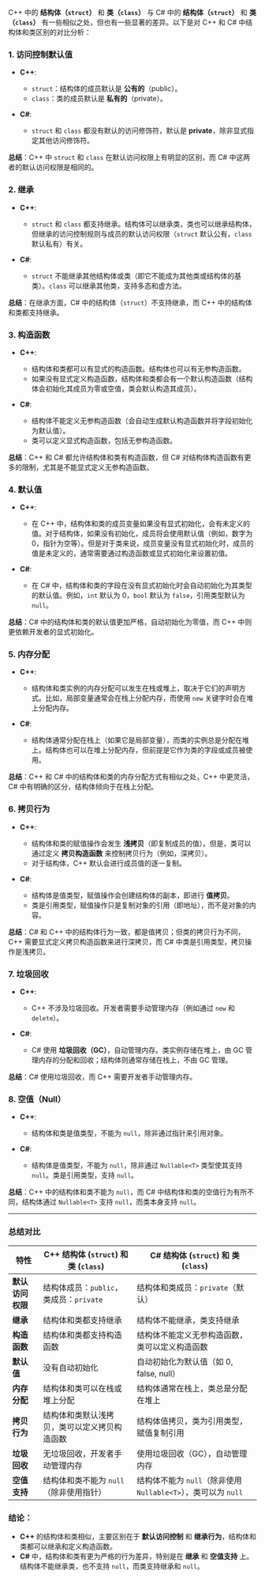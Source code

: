 C++ 中的 **结构体（`struct`）** 和 **类（`class`）** 与 C# 中的 **结构体（`struct`）** 和 **类（`class`）** 有一些相似之处，但也有一些显著的差异。以下是对 C++ 和 C# 中结构体和类区别的对比分析：

### 1. **访问控制默认值**
   - **C++**:
     - `struct`：结构体的成员默认是 **公有的**（public）。
     - `class`：类的成员默认是 **私有的**（private）。
   
   - **C#**:
     - `struct` 和 `class` 都没有默认的访问修饰符，默认是 **private**，除非显式指定其他访问修饰符。

   **总结**：C++ 中 `struct` 和 `class` 在默认访问权限上有明显的区别，而 C# 中这两者的默认访问权限是相同的。

### 2. **继承**
   - **C++**:
     - `struct` 和 `class` 都支持继承。结构体可以继承类，类也可以继承结构体，但继承的访问控制规则与成员的默认访问权限（`struct` 默认公有，`class` 默认私有）有关。
   
   - **C#**:
     - `struct` 不能继承其他结构体或类（即它不能成为其他类或结构体的基类）。`class` 可以继承其他类，支持多态和虚方法。

   **总结**：在继承方面，C# 中的结构体（`struct`）不支持继承，而 C++ 中的结构体和类都支持继承。

### 3. **构造函数**
   - **C++**:
     - 结构体和类都可以有显式的构造函数。结构体也可以有无参构造函数。
     - 如果没有显式定义构造函数，结构体和类都会有一个默认构造函数（结构体会初始化其成员为零或空值，类会默认构造其成员）。
   
   - **C#**:
     - 结构体不能定义无参构造函数（会自动生成默认构造函数并将字段初始化为默认值）。
     - 类可以定义显式构造函数，包括无参构造函数。

   **总结**：C++ 和 C# 都允许结构体和类有构造函数，但 C# 对结构体构造函数有更多的限制，尤其是不能显式定义无参构造函数。

### 4. **默认值**
   - **C++**:
     - 在 C++ 中，结构体和类的成员变量如果没有显式初始化，会有未定义的值。对于结构体，如果没有初始化，成员将会使用默认值（例如，数字为 0，指针为空等）。但是对于类来说，成员变量没有显式初始化时，成员的值是未定义的，通常需要通过构造函数或显式初始化来设置初值。
   
   - **C#**:
     - 在 C# 中，结构体和类的字段在没有显式初始化时会自动初始化为其类型的默认值。例如，`int` 默认为 0，`bool` 默认为 `false`，引用类型默认为 `null`。

   **总结**：C# 中的结构体和类的默认值更加严格，自动初始化为零值，而 C++ 中则更依赖开发者的显式初始化。

### 5. **内存分配**
   - **C++**:
     - 结构体和类实例的内存分配可以发生在栈或堆上，取决于它们的声明方式。比如，局部变量通常会在栈上分配内存，而使用 `new` 关键字时会在堆上分配内存。
   
   - **C#**:
     - 结构体通常分配在栈上（如果它是局部变量），而类的实例总是分配在堆上。结构体也可以在堆上分配内存，但前提是它作为类的字段或成员被使用。

   **总结**：C++ 和 C# 中的结构体和类的内存分配方式有相似之处，C++ 中更灵活，C# 中有明确的区分，结构体倾向于在栈上分配。

### 6. **拷贝行为**
   - **C++**:
     - 结构体和类的赋值操作会发生 **浅拷贝**（即复制成员的值）。但是，类可以通过定义 **拷贝构造函数** 来控制拷贝行为（例如，深拷贝）。
     - 对于结构体，C++ 默认会进行成员值的逐一复制。
   
   - **C#**:
     - 结构体是值类型，赋值操作会创建结构体的副本，即进行 **值拷贝**。
     - 类是引用类型，赋值操作只是复制对象的引用（即地址），而不是对象的内容。

   **总结**：C# 和 C++ 中的结构体行为一致，都是值拷贝；但类的拷贝行为不同，C++ 需要显式定义拷贝构造函数来进行深拷贝，而 C# 中类是引用类型，拷贝操作是浅拷贝。

### 7. **垃圾回收**
   - **C++**:
     - C++ 不涉及垃圾回收。开发者需要手动管理内存（例如通过 `new` 和 `delete`）。
   
   - **C#**:
     - C# 使用 **垃圾回收（GC）**，自动管理内存。类实例存储在堆上，由 GC 管理内存的分配和回收；结构体则通常存储在栈上，不由 GC 管理。

   **总结**：C# 使用垃圾回收，而 C++ 需要开发者手动管理内存。

### 8. **空值（Null）**
   - **C++**:
     - 结构体和类是值类型，不能为 `null`，除非通过指针来引用对象。
   
   - **C#**:
     - 结构体是值类型，不能为 `null`，除非通过 `Nullable<T>` 类型使其支持 `null`。类是引用类型，支持 `null`。

   **总结**：C++ 中的结构体和类不能为 `null`，而 C# 中结构体和类的空值行为有所不同，结构体通过 `Nullable<T>` 支持 `null`，而类本身支持 `null`。

---

### 总结对比

| 特性                         | **C++ 结构体 (`struct`) 和 类 (`class`)**               | **C# 结构体 (`struct`) 和 类 (`class`)**               |
|------------------------------|------------------------------------------------------|------------------------------------------------------|
| **默认访问权限**               | 结构体成员：`public`，类成员：`private`              | 结构体和类成员：`private`（默认）                    |
| **继承**                       | 结构体和类都支持继承                               | 结构体不能继承，类支持继承                           |
| **构造函数**                   | 结构体和类都支持构造函数                           | 结构体不能定义无参构造函数，类可以定义构造函数       |
| **默认值**                     | 没有自动初始化                                     | 自动初始化为默认值（如 0, false, null）              |
| **内存分配**                   | 结构体和类可以在栈或堆上分配                       | 结构体通常在栈上，类总是分配在堆上                  |
| **拷贝行为**                   | 结构体和类默认浅拷贝，类可以定义拷贝构造函数       | 结构体值拷贝，类为引用类型，赋值复制引用             |
| **垃圾回收**                   | 无垃圾回收，开发者手动管理内存                      | 使用垃圾回收（GC），自动管理内存                    |
| **空值支持**                   | 结构体和类不能为 `null`（除非使用指针）             | 结构体不能为 `null`（除非使用 `Nullable<T>`），类可以为 `null` |

### 结论：
- **C++** 的结构体和类相似，主要区别在于 **默认访问控制** 和 **继承行为**，结构体和类都可以继承和定义构造函数。
- **C#** 中，结构体和类有更为严格的行为差异，特别是在 **继承** 和 **空值支持** 上。结构体不能继承类，也不支持 `null`，而类支持继承和 `null`。